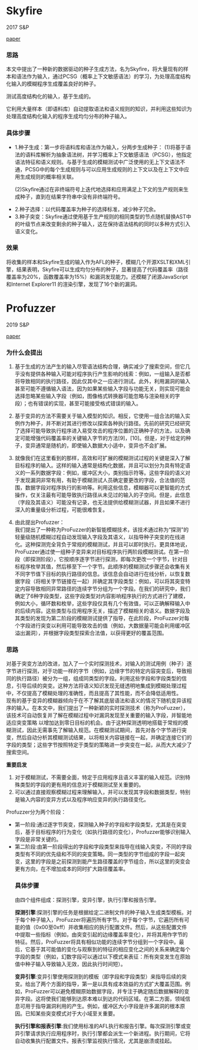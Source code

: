 # Skyfire
<p>2017 S&P </br>

  [paper](https://www.ieee-security.org/TC/SP2017/papers/42.pdf)</p>


### 思路
<p>本文中提出了一种新的数据驱动的种子生成方法，名为Skyfire，将大量现有的样本和语法作为输入，通过PCSG（概率上下文敏感语法）的学习，为处理高度结构化输入的模糊程序生成覆盖良好的种子。</p>
<p>测试高度结构化的输入，基于生成的。</p>
<p>它利用大量样本（即语料库）自动提取语法和语义规则的知识，并利用这些知识为处理高度结构化输入的程序生成均匀分布的种子输入。</p>

### 具体步骤
<ul><li>1.种子生成：第一步将语料库和语法作为输入，分两步生成种子：  
  (1)将基于语法的语料库解析为抽象语法树，并学习概率上下文敏感语法（PCSG），他指定语法特征和语义规则。与基于生成的模糊测试中广泛使用的无上下文语法不通，PCSG中的每个生成规则与可以应用生成规则的上下文以及在上下文中应用生成规则的概率相关联。 
  
(2)Skyfire通过在非终端符号上迭代地选择和应用满足上下文的生产规则来生成种子，直到在结果字符串中没有非终端符号。</li>
<li>2.种子选择：以代码覆盖率为种子的选择标准，减少种子冗余。</li>
<li>3.种子突变：Skyfire通过使用基于生产规则的相同类型的节点随机替换AST中的叶级节点来改变剩余的种子输入，这在保持语法结构的同时以多种方式引入语义变化。</li></ul>

### 效果
<p>将收集的样本和Skyfire生成的输入作为AFL的种子，模糊几个开源XSLT和XML引擎，结果表明，Skyfire可以生成均匀分布的种子，显著提高了代码覆盖率（路径覆盖率为20%，函数覆盖率为15%）和漏洞发现能力。还模糊了闭源JavaScript和Internet Explorer11 的渲染引擎，发现了16个新的漏洞。</p>

# Profuzzer
<p>2019 S&P </br>

  [paper](https://wcventure.github.io/FuzzingPaper/Paper/SP19_Profuzz.pdf) </p>

### 为什么会提出

1. 基于生成的方法产生的输入尽管语法结构合理，确实减少了搜索空间，但它几乎没有提供各种输入可能对程序执行产生影响的线索：例如，一组输入是否都将导致相同的执行路径，因此仅其中之一应进行测试。此外，利用漏洞的输入甚至可能不遵循输入语法，因为如果某些输入字段与功能无关，则实现可能会选择忽略某些输入字段（例如，图像格式转换器可能忽略与渲染相关的字段）；也有错误的实现，甚至可能接受格式错误的输入。</br>

2. 基于变异的方法不需要关于输入模型的知识。相反，它使用一组合法的输入实例作为种子，并不断对其进行修改以探索各种执行路径。先前的研究已经研究了选择可能导致执行程序进入易受攻击的程序位置的正确种子的方法，以及确定可能增强代码覆盖率的关键输入字节的方法[9]，[10]。但是，对于给定的种子，变异通常是随机的，即使输入数据大小适中，变异也不会扩展。</br>

3. 就像我们在这里看到的那样，高效和可扩展的模糊测试过程的关键是深入了解目标程序的输入。这样的输入通常是结构化数据，并且可以划分为具有特定语义的一系列数据字段：例如，缓冲区大小，类别指示符等。这些字段的语义对于发现漏洞非常有用，有助于模糊测试人员确定要更改的字段，合法值的范围，数据字段对程序执行的影响等。利用这些信息，模糊器可以更智能的方式操作，仅关注最有可能导致执行路径从未见过的输入的子空间。但是，此信息（字段及其语义）可能没有记录，也无法提供给模糊测试器，并且如果不进行深入的重量级分析过程，可能很难恢复。</br>

4. 由此提出Profuzzer：</br>
我们提出了一种称为ProFuzzer的新智能模糊技术，该技术通过称为“探测”的轻量级随机模糊过程自动发现输入字段及其语义，以指导种子突变的在线进化。这种探测完全背负于常规的模糊测试，并且可以即时执行。更具体地说，ProFuzzer通过使一组种子变异来对目标程序执行两阶段模糊测试。在第一阶段（即探测阶段），它按顺序逐字节进行探测，即每次更改一个字节，针对目标程序枚举其值，然后移至下一个字节。此顺序的模糊测试步骤还会收集有关不同字节值下目标的执行路径的信息。该信息会自动进行在线分析，以恢复数据字段（将相关字节链接在一起）并确定其字段类型：例如，可以将其突变特定内容导致相同异常路径的连续字节分组为一个字段。在我们的研究中，我们确定了6种字段类型，这些字段类型对内容影响程序执行的方式进行了建模，例如大小，循环数和枚举，这些字段仅具有几个有效值，可以正确解释输入中的后续内容。这些类型与应用程序无关，描述了模糊相关的语义。数据字段及其类型的发现为第二阶段的模糊测试提供了指导，在此阶段，ProFuzzer对每个字段进行突变以利用可能导致攻击的值（例如，大数据量可能会利用缓冲区溢出漏洞），并根据字段类型探索合法值，以获得更好的覆盖范围。

### 思路

<p>对基于突变方法的改进，加入了一个实时探测技术，对输入的测试用例（种子）逐字节进行探测，对于功能一样的字节（例如，边缘字节的特定内容突变后，导致相同的执行路径）被分为一组，组成同类型的字段。利用这些字段和字段类型的信息，引导后续的突变。这种方法将语义知识发现无缝透明地集成到模糊处理过程中，不仅提高了模糊处理的准确性，而且提高了其性能，而不会降低适用性。</br>
现有的基于变异的模糊器倾向于在不了解其底层语法和语义的情况下随机变异该程序的输入。在本文中，我们提出了一种新颖的实时探测技术（称为ProFuzzer），该技术可自动恢复并了解在模糊过程中对漏洞发现至关重要的输入字段，并智能地适应突变策略 以增加达到零日目标的机会。由于这种探测透明地搭载于常规的模糊测试，因此无需事先了解输入规范。在模糊测试期间，首先对各个字节进行突变，然后自动分析其模糊测试结果，以将相关内容链接在一起，并确定连接它们的字段的类型；这些字节按照特定于类型的策略进一步突变在一起，从而大大减少了搜索空间。</br>

__重要启发__

1. 对于模糊测试，不需要全面，特定于应用程序且语义丰富的输入规范。识别特殊类型的字段的更有用的信息对于模糊测试至关重要的。</br>
2. 可以通过直接观察模糊过程来理解输入，并可以发现其字段和数据类型，特别是输入内容的变异方式以及程序响应变异的执行路径变化。</br>

Profuzzer分为两个阶段：
<ul><li>第一阶段:通过逐字节突变，探测输入种子的字段和字段类型，尤其是在突变后，基于目标程序的行为变化（如执行路径的变化），Profuzzer能够识别输入字段是非常关键的。</li>
 <li>第二阶段:由第一阶段得出的字段和字段类型来指导在线输入突变，不同的字段类型有不同的优先级和不同的突变策略。同一类型的字节组成的字段一起突变，这里的字段是之前探测到能产生路径覆盖的字节组合，所以这里的突变会更有方向，在不增加成本的同时扩大路径覆盖率。</li></p>


### 具体步骤
由四个组件组成：探测引擎，变异引擎，执行引擎和报告引擎。</br>

__探测引擎__:探测引擎的任务是根据给定二进制文件的种子输入生成类型模板。对于每个种子输入，ProFuzzer将遍历所有字节。对于每个字节，它遍历所有可能的值（0x00至0xff）并收集相应的执行配置文件。然后，从这些配置文件中提取一些指标（例如，由突变引起的边缘覆盖率变化），并将其用作字节的特征。然后，ProFuzzer将具有相似功能的连续字节分组到一个字段中。最后，它基于其可能值的变化与观察到的特征的相应变化之间的关系来确定每个字段的类型（例如，幻数字段可以通过以下模式来表征：所有突变发生在原始值中种子输入导致输入无效，因此执行时间短）。</br>

__变异引擎__:变异引擎使用探测到的模板（即字段和字段类型）来指导后续的突变。给出了两个方面的指导，第一是以具有成本效益的方式扩大覆盖范围。例如，ProFuzzer可以避免模糊原始数据字段，并专注于确定随后数据解释的变异字段。这将使我们能够到达原本难以到达的代码区域。在第二方面，领域信息可用于指导漏洞利用的产生。例如，缓冲区大小字段是许多漏洞的根本原因。已知某些突变模式对于大小域至关重要。</br>

__执行引擎和报表引擎__:我们使用标准的AFL执行和报告引擎。每次探测引擎或变异引擎请求执行应用程序时，执行引擎都会派生一个新进程。执行期间，它将自动收集执行配置文件。报表引擎监视执行情况，尤其是崩溃或挂起。</br>
